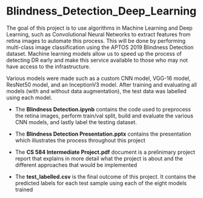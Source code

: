 # Blindness_Detection_Deep_Learning


The goal of this project is to use algorithms in Machine Learning and Deep Learning, such as Convolutional Neural Networks to extract features from retina images to automate this process. This will be done by performing multi-class image classification using the APTOS 2019 Blindness Detection dataset. Machine learning models allow us to speed up the process of detecting DR early and make this service available to those who may not have access to the infrastructure.

Various models were made such as a custom CNN model, VGG-16 model, ResNet50 model, and an InceptionV3 model. After training and evaluating all models (with and without data augmentation), the test data was labelled using each model.

- The **Blindness Detection.ipynb** contains the code used to preprocess the retina images, perform train/val split, build and evaluate the various CNN models, and lastly label the testing dataset.

- The **Blindness Detection Presentation.pptx** contains the presentation which illustrates the process throughout this project

- The **CS 584 Intermediate Project.pdf** document is a prelinimary project report that explains in more detail what the project is about and the different approaches that would be implemented

- The **test_labelled.csv** is the final outcome of this project. It contains the predicted labels for each test sample using each of the eight models trained 
